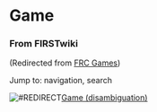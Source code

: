 # Game

### From FIRSTwiki

(Redirected from [FRC Games](/index.php?title=FRC_Games&redirect=no "FRC
Games" ))

Jump to: navigation, search

![#REDIRECT](/skins/common/images/redirectltr.png)[Game
(disambiguation)](/index.php/Game_%28disambiguation%29 "Game
\(disambiguation\)" )

